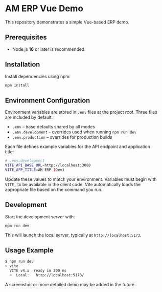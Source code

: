 # AM ERP Vue Demo

This repository demonstrates a simple Vue-based ERP demo.

## Prerequisites

- Node.js **16** or later is recommended.

## Installation

Install dependencies using npm:

```bash
npm install
```

## Environment Configuration

Environment variables are stored in `.env` files at the project root. Three files are included by default:

- `.env` – base defaults shared by all modes
- `.env.development` – overrides used when running `npm run dev`
- `.env.production` – overrides for production builds

Each file defines example variables for the API endpoint and application title:

```bash
# .env.development
VITE_API_BASE_URL=http://localhost:3000
VITE_APP_TITLE=AM ERP (Dev)
```

Update these values to match your environment. Variables must begin with `VITE_` to be available in the client code. Vite automatically loads the appropriate file based on the command you run.

## Development

Start the development server with:

```bash
npm run dev
```

This will launch the local server, typically at `http://localhost:5173`.

## Usage Example

```bash
$ npm run dev
> vite
  VITE v4.x  ready in 300 ms
  ➜  Local:   http://localhost:5173/
```

A screenshot or more detailed demo may be added in the future.
